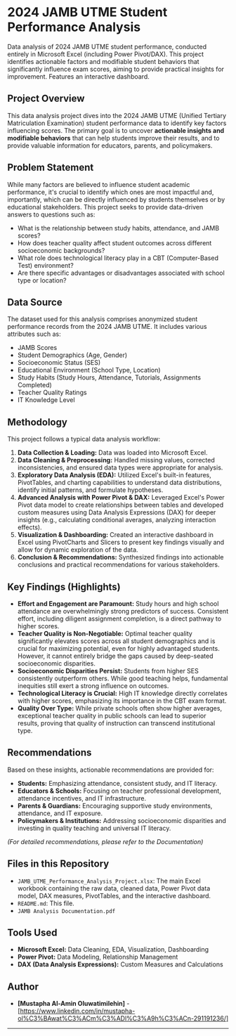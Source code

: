 # 2024 JAMB UTME Student Performance Analysis
Data analysis of 2024 JAMB UTME student performance, conducted entirely in Microsoft Excel (including Power Pivot/DAX). This project identifies actionable factors and modifiable student behaviors that significantly influence exam scores, aiming to provide practical insights for improvement. Features an interactive dashboard.

## Project Overview

This data analysis project dives into the 2024 JAMB UTME (Unified Tertiary Matriculation Examination) student performance data to identify key factors influencing scores. The primary goal is to uncover **actionable insights and modifiable behaviors** that can help students improve their results, and to provide valuable information for educators, parents, and policymakers.

## Problem Statement

While many factors are believed to influence student academic performance, it's crucial to identify which ones are most impactful and, importantly, which can be directly influenced by students themselves or by educational stakeholders. This project seeks to provide data-driven answers to questions such as:
* What is the relationship between study habits, attendance, and JAMB scores?
* How does teacher quality affect student outcomes across different socioeconomic backgrounds?
* What role does technological literacy play in a CBT (Computer-Based Test) environment?
* Are there specific advantages or disadvantages associated with school type or location?

## Data Source

The dataset used for this analysis comprises anonymized student performance records from the 2024 JAMB UTME. It includes various attributes such as:
* JAMB Scores
* Student Demographics (Age, Gender)
* Socioeconomic Status (SES)
* Educational Environment (School Type, Location)
* Study Habits (Study Hours, Attendance, Tutorials, Assignments Completed)
* Teacher Quality Ratings
* IT Knowledge Level

## Methodology

This project follows a typical data analysis workflow:
1.  **Data Collection & Loading:** Data was loaded into Microsoft Excel.
2.  **Data Cleaning & Preprocessing:** Handled missing values, corrected inconsistencies, and ensured data types were appropriate for analysis.
3.  **Exploratory Data Analysis (EDA):** Utilized Excel's built-in features, PivotTables, and charting capabilities to understand data distributions, identify initial patterns, and formulate hypotheses.
4.  **Advanced Analysis with Power Pivot & DAX:** Leveraged Excel's Power Pivot data model to create relationships between tables and developed custom measures using Data Analysis Expressions (DAX) for deeper insights (e.g., calculating conditional averages, analyzing interaction effects).
5.  **Visualization & Dashboarding:** Created an interactive dashboard in Excel using PivotCharts and Slicers to present key findings visually and allow for dynamic exploration of the data.
6.  **Conclusion & Recommendations:** Synthesized findings into actionable conclusions and practical recommendations for various stakeholders.

## Key Findings (Highlights)

* **Effort and Engagement are Paramount:** Study hours and high school attendance are overwhelmingly strong predictors of success. Consistent effort, including diligent assignment completion, is a direct pathway to higher scores.
* **Teacher Quality is Non-Negotiable:** Optimal teacher quality significantly elevates scores across all student demographics and is crucial for maximizing potential, even for highly advantaged students. However, it cannot entirely bridge the gaps caused by deep-seated socioeconomic disparities.
* **Socioeconomic Disparities Persist:** Students from higher SES consistently outperform others. While good teaching helps, fundamental inequities still exert a strong influence on outcomes.
* **Technological Literacy is Crucial:** High IT knowledge directly correlates with higher scores, emphasizing its importance in the CBT exam format.
* **Quality Over Type:** While private schools often show higher averages, exceptional teacher quality in public schools can lead to superior results, proving that quality of instruction can transcend institutional type.

## Recommendations

Based on these insights, actionable recommendations are provided for:
* **Students:** Emphasizing attendance, consistent study, and IT literacy.
* **Educators & Schools:** Focusing on teacher professional development, attendance incentives, and IT infrastructure.
* **Parents & Guardians:** Encouraging supportive study environments, attendance, and IT exposure.
* **Policymakers & Institutions:** Addressing socioeconomic disparities and investing in quality teaching and universal IT literacy.

*(For detailed recommendations, please refer to the Documentation)*

## Files in this Repository

* `JAMB_UTME_Performance_Analysis_Project.xlsx`: The main Excel workbook containing the raw data, cleaned data, Power Pivot data model, DAX measures, PivotTables, and the interactive dashboard.
* `README.md`: This file.
* `JAMB Analysis Documentation.pdf`

## Tools Used

* **Microsoft Excel:** Data Cleaning, EDA, Visualization, Dashboarding
* **Power Pivot:** Data Modeling, Relationship Management
* **DAX (Data Analysis Expressions):** Custom Measures and Calculations

## Author

* **[Mustapha Al-Amin Oluwatimilehin]** - [https://www.linkedin.com/in/mustapha-ol%C3%BAwat%C3%ACm%C3%ADl%C3%A9h%C3%ACn-291191236/]
---
